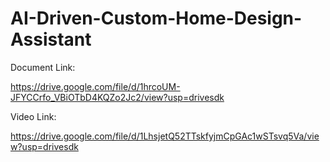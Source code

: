 # AI-Driven-Custom-Home-Design-Assistant


Document Link:

https://drive.google.com/file/d/1hrcoUM-JFYCCrfo_VBiOTbD4KQZo2Jc2/view?usp=drivesdk

Video Link:

https://drive.google.com/file/d/1LhsjetQ52TTskfyjmCpGAc1wSTsvq5Va/view?usp=drivesdk
